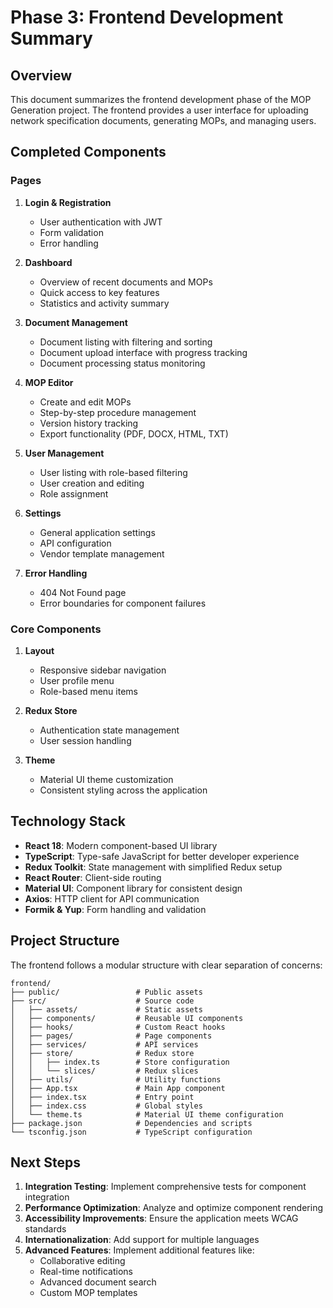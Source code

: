 # Phase 3: Frontend Development Summary

## Overview

This document summarizes the frontend development phase of the MOP Generation project. The frontend provides a user interface for uploading network specification documents, generating MOPs, and managing users.

## Completed Components

### Pages

1. **Login & Registration**
   - User authentication with JWT
   - Form validation
   - Error handling

2. **Dashboard**
   - Overview of recent documents and MOPs
   - Quick access to key features
   - Statistics and activity summary

3. **Document Management**
   - Document listing with filtering and sorting
   - Document upload interface with progress tracking
   - Document processing status monitoring

4. **MOP Editor**
   - Create and edit MOPs
   - Step-by-step procedure management
   - Version history tracking
   - Export functionality (PDF, DOCX, HTML, TXT)

5. **User Management**
   - User listing with role-based filtering
   - User creation and editing
   - Role assignment

6. **Settings**
   - General application settings
   - API configuration
   - Vendor template management

7. **Error Handling**
   - 404 Not Found page
   - Error boundaries for component failures

### Core Components

1. **Layout**
   - Responsive sidebar navigation
   - User profile menu
   - Role-based menu items

2. **Redux Store**
   - Authentication state management
   - User session handling

3. **Theme**
   - Material UI theme customization
   - Consistent styling across the application

## Technology Stack

- **React 18**: Modern component-based UI library
- **TypeScript**: Type-safe JavaScript for better developer experience
- **Redux Toolkit**: State management with simplified Redux setup
- **React Router**: Client-side routing
- **Material UI**: Component library for consistent design
- **Axios**: HTTP client for API communication
- **Formik & Yup**: Form handling and validation

## Project Structure

The frontend follows a modular structure with clear separation of concerns:

```
frontend/
├── public/                 # Public assets
├── src/                    # Source code
│   ├── assets/             # Static assets
│   ├── components/         # Reusable UI components
│   ├── hooks/              # Custom React hooks
│   ├── pages/              # Page components
│   ├── services/           # API services
│   ├── store/              # Redux store
│   │   ├── index.ts        # Store configuration
│   │   └── slices/         # Redux slices
│   ├── utils/              # Utility functions
│   ├── App.tsx             # Main App component
│   ├── index.tsx           # Entry point
│   ├── index.css           # Global styles
│   └── theme.ts            # Material UI theme configuration
├── package.json            # Dependencies and scripts
└── tsconfig.json           # TypeScript configuration
```

## Next Steps

1. **Integration Testing**: Implement comprehensive tests for component integration
2. **Performance Optimization**: Analyze and optimize component rendering
3. **Accessibility Improvements**: Ensure the application meets WCAG standards
4. **Internationalization**: Add support for multiple languages
5. **Advanced Features**: Implement additional features like:
   - Collaborative editing
   - Real-time notifications
   - Advanced document search
   - Custom MOP templates
